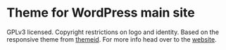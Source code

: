 Theme for WordPress main site
===================================
GPLv3 licensed. Copyright restrictions on logo and identity. Based on the responsive theme from [themeid].
For more info head over to the [website].

[themeid]: http://themeid.com/responsive-theme/
[website]: http://teamblueridge.org